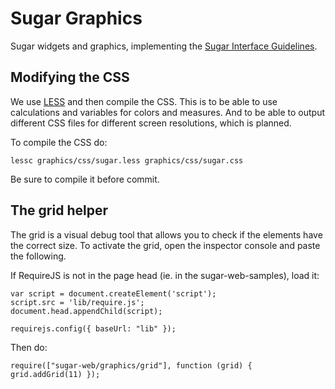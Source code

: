 Sugar Graphics
==============

Sugar widgets and graphics, implementing the [Sugar Interface
Guidelines](http://wiki.sugarlabs.org/go/Human_Interface_Guidelines).

Modifying the CSS
-----------------

We use [LESS](http://lesscss.org) and then compile the CSS.  This is
to be able to use calculations and variables for colors and measures.
And to be able to output different CSS files for different screen
resolutions, which is planned.

To compile the CSS do:

    lessc graphics/css/sugar.less graphics/css/sugar.css

Be sure to compile it before commit.

The grid helper
---------------

The grid is a visual debug tool that allows you to check if the
elements have the correct size. To activate the grid, open the
inspector console and paste the following.

If RequireJS is not in the page head (ie. in the sugar-web-samples),
load it:

    var script = document.createElement('script');
    script.src = 'lib/require.js';
    document.head.appendChild(script);

    requirejs.config({ baseUrl: "lib" });

Then do:

    require(["sugar-web/graphics/grid"], function (grid) { grid.addGrid(11) });

